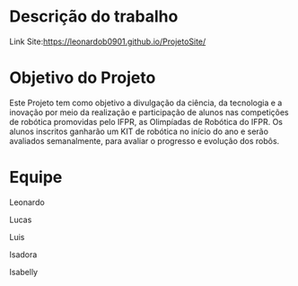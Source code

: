 # Descrição do trabalho

Link Site:https://leonardob0901.github.io/ProjetoSite/

<h1>Objetivo do Projeto</h1>
<p>Este Projeto tem como objetivo a divulgação da ciência, da tecnologia e a inovação por meio da realização e participação de alunos nas competições de robótica promovidas pelo IFPR, as Olimpíadas de Robótica do IFPR. Os alunos inscritos ganharão um KIT de robótica no início do ano e serão avaliados semanalmente, para avaliar o progresso e evolução dos robôs. </p>

# Equipe

 Leonardo
 <p></p>
 Lucas
 <p></p>
 Luis
 <p>
 </p>
 Isadora
 <p></p>
 Isabelly
 <p></p>
